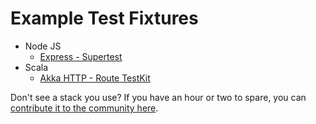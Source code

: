 # Example Test Fixtures
  - Node JS
    - [Express - Supertest](example-fixtures/node/express-js/supertest.md)
  - Scala
    - [Akka HTTP - Route TestKit](example-fixtures/scala/akka-http/routetestkit.md)


Don't see a stack you use? If you have an hour or two to spare, you can [contribute it to the community here](example-fixtures/contributing.md).
